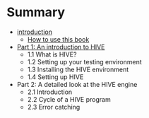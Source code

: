 # Summary

* [introduction](README.md)
   * [How to use this book](how_to_use_this_book.md)
* [Part 1: An introduction to HIVE](Part1/part_1_an_introduction_to_hive.md)
   * 1.1 What is HIVE?
   * 1.2 Setting up your testing environment
   * 1.3 Installing the HIVE environment
   * 1.4 Setting up HIVE
* Part 2: A detailed look at the HIVE engine
   * 2.1 Introduction
   * 2.2 Cycle of a HIVE program
   * 2.3 Error catching

